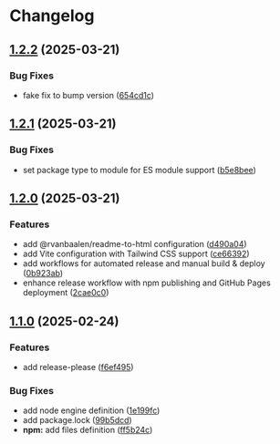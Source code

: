 # Changelog

## [1.2.2](https://github.com/rvanbaalen/transitionjs/compare/transitionjs-v1.2.1...transitionjs-v1.2.2) (2025-03-21)


### Bug Fixes

* fake fix to bump version ([654cd1c](https://github.com/rvanbaalen/transitionjs/commit/654cd1cb25e2a047ce1aa4c38ff65fcf7c1c7109))

## [1.2.1](https://github.com/rvanbaalen/transitionjs/compare/transitionjs-v1.2.0...transitionjs-v1.2.1) (2025-03-21)


### Bug Fixes

* set package type to module for ES module support ([b5e8bee](https://github.com/rvanbaalen/transitionjs/commit/b5e8bee9185a9ec1ef68014417aec13b1e8da6d0))

## [1.2.0](https://github.com/rvanbaalen/transitionjs/compare/transitionjs-v1.1.0...transitionjs-v1.2.0) (2025-03-21)


### Features

* add @rvanbaalen/readme-to-html configuration ([d490a04](https://github.com/rvanbaalen/transitionjs/commit/d490a042f90e36ffe841dddcc2b17cc23cde3889))
* add Vite configuration with Tailwind CSS support ([ce66392](https://github.com/rvanbaalen/transitionjs/commit/ce663926cca3d5236bab052e010b702db719e058))
* add workflows for automated release and manual build & deploy ([0b923ab](https://github.com/rvanbaalen/transitionjs/commit/0b923ab0cfa66b8c395c1187e604a1f5a8f24196))
* enhance release workflow with npm publishing and GitHub Pages deployment ([2cae0c0](https://github.com/rvanbaalen/transitionjs/commit/2cae0c0302b3f8a22f7d4ce9116d78ad2f918623))

## [1.1.0](https://github.com/rvanbaalen/transitionjs/compare/transitionjs-v1.0.1...transitionjs-v1.1.0) (2025-02-24)


### Features

* add release-please ([f6ef495](https://github.com/rvanbaalen/transitionjs/commit/f6ef495253fd51cee58e43acab33fe73b1b1c792))


### Bug Fixes

* add node engine definition ([1e199fc](https://github.com/rvanbaalen/transitionjs/commit/1e199fcac8356ec5122c0a69392ed35d18753cfb))
* add package.lock ([99b5dcd](https://github.com/rvanbaalen/transitionjs/commit/99b5dcd6caf4cacdc10d3b772008c7debecce027))
* **npm:** add files definition ([ff5b24c](https://github.com/rvanbaalen/transitionjs/commit/ff5b24cf349760b3ef096cf553d73fde5bed5656))
